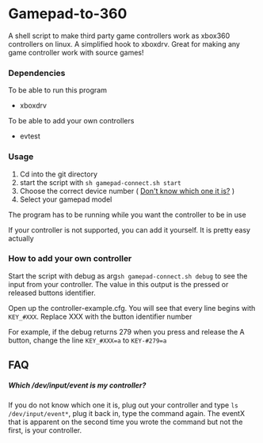 Gamepad-to-360
=========

A shell script to make third party game controllers work as xbox360 controllers on linux.
A simplified hook to xboxdrv. Great for making any game controller work with source games!

### Dependencies

To be able to run this program
- xboxdrv

To be able to add your own controllers
- evtest

### Usage

1. Cd into the git directory 
2. start the script with `sh gamepad-connect.sh start`
3. Choose the correct device number ( [Don't know which one it is?](#faq1) )
4. Select your gamepad model

The program has to be running while you want the controller to be in use

If your controller is not supported, you can add it yourself. It is pretty easy actually

### How to add your own controller

Start the script with debug as arg`sh gamepad-connect.sh debug` to see the input from your controller.
The value in this output is the pressed or released buttons identifier.

Open up the controller-example.cfg.
You will see that every line begins with `KEY_#XXX`. Replace XXX with the button identifier number

For example, if the debug returns 279 when you press and release the A button, change the line `KEY_#XXX=a` to `KEY-#279=a`


## FAQ

##### <a name="faq1"></a>Which /dev/input/event is my controller?

If you do not know which one it is, plug out your controller and type `ls /dev/input/event*`, plug it back in, type the command again. The eventX that is apparent on the second time you wrote the command but not the first, is your controller.
